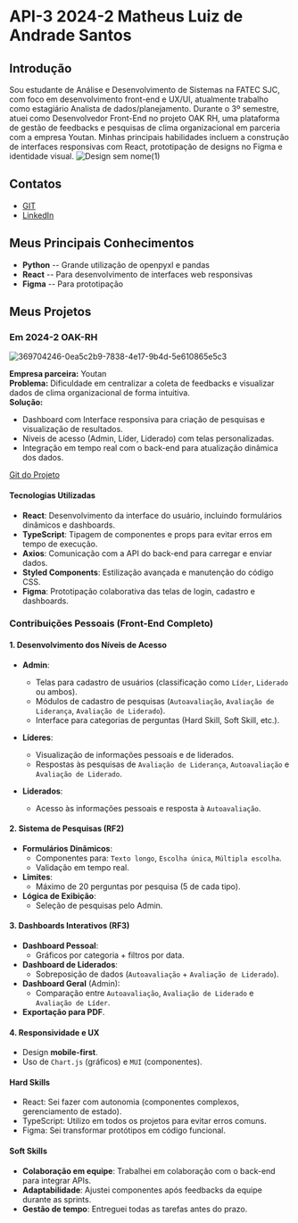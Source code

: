 # API-3 2024-2 Matheus Luiz de Andrade Santos

## Introdução

Sou estudante de Análise e Desenvolvimento de Sistemas na FATEC SJC, com foco em desenvolvimento front-end e UX/UI, atualmente trabalho como estagiário Analista de dados/planejamento. Durante o 3º semestre, atuei como Desenvolvedor Front-End no projeto OAK RH, uma plataforma de gestão de feedbacks e pesquisas de clima organizacional em parceria com a empresa Youtan. Minhas principais habilidades incluem a construção de interfaces responsivas com React, prototipação de designs no Figma e identidade visual. 
![Design sem nome(1)](https://github.com/user-attachments/assets/9c5118ba-ecc6-4feb-a5cb-2b01d8dba3c7)



## Contatos

- [GIT](https://github.com/MatheusAndrade1999)
- [LinkedIn](https://www.linkedin.com/in/matheus-santos-b1a65b1ba/)

## Meus Principais Conhecimentos

- **Python** -- Grande utilização de openpyxl e pandas
- **React** -- Para desenvolvimento de interfaces web responsivas
- **Figma** -- Para prototipação

## Meus Projetos

### Em 2024-2 OAK-RH
![369704246-0ea5c2b9-7838-4e17-9b4d-5e610865e5c3](https://github.com/user-attachments/assets/481c9d3e-ab80-4090-9465-19dc911b6240)



**Empresa parceira:** Youtan  
**Problema:** Dificuldade em centralizar a coleta de feedbacks e visualizar dados de clima organizacional de forma intuitiva.  
**Solução:**

- Dashboard com Interface responsiva para criação de pesquisas e visualização de resultados.
- Níveis de acesso (Admin, Líder, Liderado) com telas personalizadas.
- Integração em tempo real com o back-end para atualização dinâmica dos dados.

[Git do Projeto](https://github.com/Phoenix-Team-Fatec/OAK-RH)

#### Tecnologias Utilizadas

- **React**: Desenvolvimento da interface do usuário, incluindo formulários dinâmicos e dashboards.
- **TypeScript**: Tipagem de componentes e props para evitar erros em tempo de execução.
- **Axios**: Comunicação com a API do back-end para carregar e enviar dados.
- **Styled Components**: Estilização avançada e manutenção do código CSS.
- **Figma**: Prototipação colaborativa das telas de login, cadastro e dashboards.

### **Contribuições Pessoais (Front-End Completo)**

#### **1. Desenvolvimento dos Níveis de Acesso**
- **Admin**:
  - Telas para cadastro de usuários (classificação como `Líder`, `Liderado` ou ambos).
  - Módulos de cadastro de pesquisas (`Autoavaliação`, `Avaliação de Liderança`, `Avaliação de Liderado`).
  - Interface para categorias de perguntas (Hard Skill, Soft Skill, etc.).

- **Líderes**:
  - Visualização de informações pessoais e de liderados.
  - Respostas às pesquisas de `Avaliação de Liderança`, `Autoavaliação` e `Avaliação de Liderado`.

- **Liderados**:
  - Acesso às informações pessoais e resposta à `Autoavaliação`.

#### **2. Sistema de Pesquisas (RF2)**
- **Formulários Dinâmicos**:
  - Componentes para: `Texto longo`, `Escolha única`, `Múltipla escolha`.
  - Validação em tempo real.
- **Limites**:
  - Máximo de 20 perguntas por pesquisa (5 de cada tipo).
- **Lógica de Exibição**:
  - Seleção de pesquisas pelo Admin.

#### **3. Dashboards Interativos (RF3)**
- **Dashboard Pessoal**:
  - Gráficos por categoria + filtros por data.
- **Dashboard de Liderados**:
  - Sobreposição de dados (`Autoavaliação` + `Avaliação de Liderado`).
- **Dashboard Geral** (Admin):
  - Comparação entre `Autoavaliação`, `Avaliação de Liderado` e `Avaliação de Líder`.
- **Exportação para PDF**.

#### **4. Responsividade e UX**
- Design **mobile-first**.
- Uso de `Chart.js` (gráficos) e `MUI` (componentes).
  
#### Hard Skills

- React: Sei fazer com autonomia (componentes complexos, gerenciamento de estado).
- TypeScript: Utilizo em todos os projetos para evitar erros comuns.
- Figma: Sei transformar protótipos em código funcional.

#### Soft Skills

- **Colaboração em equipe**: Trabalhei em colaboração com o back-end para integrar APIs.
- **Adaptabilidade**: Ajustei componentes após feedbacks da equipe durante as sprints.
- **Gestão de tempo**: Entreguei todas as tarefas antes do prazo.

